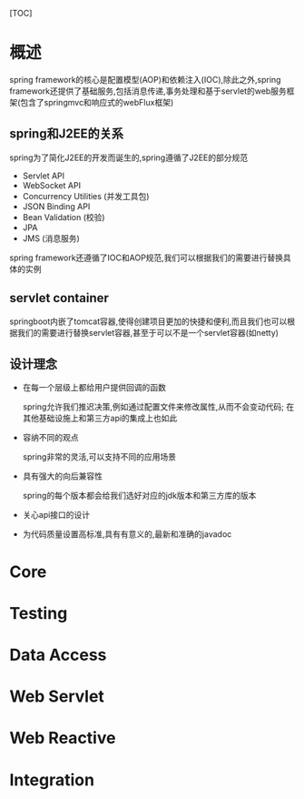 [TOC]

# 概述

spring framework的核心是配置模型(AOP)和依赖注入(IOC),除此之外,spring framework还提供了基础服务,包括消息传递,事务处理和基于servlet的web服务框架(包含了springmvc和响应式的webFlux框架)

## spring和J2EE的关系

spring为了简化J2EE的开发而诞生的,spring遵循了J2EE的部分规范

- Servlet API 
- WebSocket API
- Concurrency Utilities (并发工具包)
- JSON Binding API 
- Bean Validation (校验)
- JPA 
- JMS (消息服务)

spring framework还遵循了IOC和AOP规范,我们可以根据我们的需要进行替换具体的实例

## servlet container 

springboot内嵌了tomcat容器,使得创建项目更加的快捷和便利,而且我们也可以根据我们的需要进行替换servlet容器,甚至于可以不是一个servlet容器(如netty)

## 设计理念

- 在每一个层级上都给用户提供回调的函数

  spring允许我们推迟决策,例如通过配置文件来修改属性,从而不会变动代码; 在其他基础设施上和第三方api的集成上也如此

- 容纳不同的观点

  spring非常的灵活,可以支持不同的应用场景

- 具有强大的向后兼容性

  spring的每个版本都会给我们选好对应的jdk版本和第三方库的版本

- 关心api接口的设计

- 为代码质量设置高标准,具有有意义的,最新和准确的javadoc



# Core

# Testing

# Data Access

# Web Servlet

# Web Reactive

# Integration

